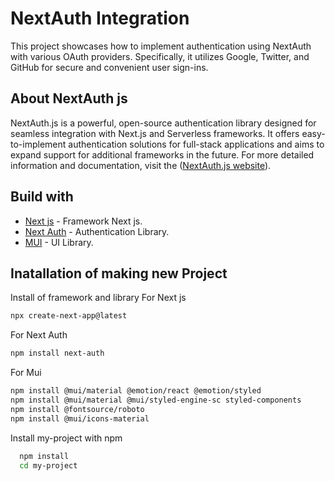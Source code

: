 
# NextAuth Integration

This project showcases how to implement authentication using NextAuth with various OAuth providers. Specifically, it utilizes Google, Twitter, and GitHub for secure and convenient user sign-ins.

## About NextAuth js
NextAuth.js is a powerful, open-source authentication library designed for seamless integration with Next.js and Serverless frameworks. It offers easy-to-implement authentication solutions for full-stack applications and aims to expand support for additional frameworks in the future.
For more detailed information and documentation, visit the  ([NextAuth.js website](https://next-auth.js.org/)).

## Build with
* [Next js](https://nextjs.org/) - Framework Next js.
* [Next Auth](https://next-auth.js.org/) - Authentication Library.
* [MUI](https://mui.com/) - UI Library.

## Inatallation of making new Project 
Install of framework and library
For Next js 
```bash 
npx create-next-app@latest
```
For Next Auth 
```bash 
npm install next-auth
```
For Mui 
```bash
npm install @mui/material @emotion/react @emotion/styled
npm install @mui/material @mui/styled-engine-sc styled-components
npm install @fontsource/roboto
npm install @mui/icons-material
```

Install my-project with npm

```bash
  npm install 
  cd my-project
```





    


